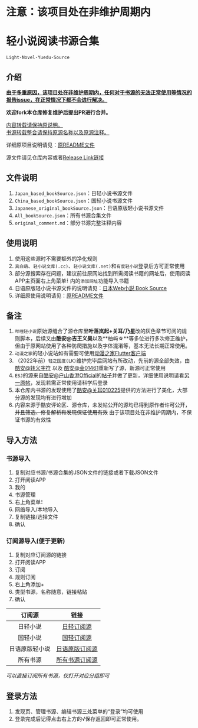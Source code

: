 # **注意：该项目处在非维护周期内**

# 轻小说阅读书源合集
`Light-Novel-Yuedu-Source`

## 介绍

<u>**由于多重原因，该项目处在非维护周期内，任何对于书源的无法正常使用等情况的报告issue，在正常情况下都不会进行解决。**</u>

**欢迎fork本仓库修复维护后提出PR进行合并。**

<u>内容转载请保持原说明。</u><br>
<u>书源转载整合请保持原源名称以及原源注释。</u>

详细原项目说明请见：[原README文件](/old_ver/first/README.md)

源文件请见仓库内容或者[Release Link链接](https://github.com/ZWolken/Light-Novel-Yuedu-Source/releases)

## 文件说明

1. `Japan_based_bookSource.json`：日轻小说书源文件
2. `China_based_bookSource.json`：国轻小说书源文件
3. `Japanese_original_bookSource.json`：日语原版轻小说书源文件
4. `All_bookSource.json`：所有书源合集文件
5. `original_comment.md`：部分书源完整注释内容

## 使用说明

1. 使用这些源时不需要额外的净化规则
2. `真白萌`、`轻小说文库(.cc)`、`轻小说文库(.net)`和`有度轻小说`登录后方可正常使用
3. 部分源搜索存在问题，建议前往原网站找到所需阅读书籍的网址后，使用阅读APP主页面右上角菜单⠇内的`添加网址`功能导入书籍
4. 日语原版轻小说书源文件的说明请见：[日本Web小説 Book Source](https://github.com/ZWolken/Light-Novel-Yuedu-Source/releases/tag/JA)
5. 详细原使用说明请见：[原README文件](/old_ver/first/README.md)

## 备注

1. `哔哩轻小说`原始源缝合了源仓库里**叶落岚起+关耳/乃星**改的灰色章节可阅的规则脚本，后续又由**酷安@吉王义昊**以及**柚屿☆**等多位进行多次修正维护，但由于原网站使用了各种防爬措施以及字体混淆等，基本无法长期正常使用。
2. `动漫之家`的轻小说站如有需要可使用[动漫之家Flutter客户端](https://github.com/xiaoyaocz/dmzj_flutter)
3. （2022年前）`轻之国度(LK)`维护完毕后网站有所改动，先前的源全部失效，由[酷安@转义字符](http://www.coolapk.com/u/2060038) 以及 [酷安@金01461](http://www.coolapk.com/u/1208939)重新写了源，新源可正常使用
4. `ESJ`的源来自[酷安@户山香澄Official](http://www.coolapk.com/u/614507)的[帖子](https://www.coolapk.com/feed/33474742)并做了更新，详细使用说明请看[另一原帖](https://www.coolapk.com/feed/32715700)，发现若需正常使用请科学后登录
5. 本仓库内书源的发现使用了[酷安@关耳010225](http://www.coolapk.com/u/2379204)提供的方法进行了美化，大部分源的发现均有进行增加
6. 内容来源于酷安评论区、源仓库，未发帖公开的源均已得到原作者许可公开，~~并且筛选、修复解析和发现保证使用有效~~ 由于该项目处在非维护周期内，不保证书源的有效性

## 导入方法

### 书源导入

1. 复制对应书源/书源合集的JSON文件的链接或者下载JSON文件
2. 打开阅读APP
3. 我的
4. 书源管理
5. 右上角菜单⠇
6. 网络导入/本地导入
7. 复制链接/选择文件
8. 确认

### 订阅源导入(便于更新)

1. 复制对应订阅源的链接
2. 打开阅读APP
3. 订阅
4. 规则订阅
5. 右上角添加+
6. 类型书源，名称随意，链接粘贴
7. 确认

|     订阅源     |                                                               链接                                                               |
| :------------: | :------------------------------------------------------------------------------------------------------------------------------: |
|    日轻小说    |      [日轻订阅源](https://github.com/ZWolken/Light-Novel-Yuedu-Source/releases/latest/download/Japan_based_bookSource.json)      |
|    国轻小说    |      [国轻订阅源](https://github.com/ZWolken/Light-Novel-Yuedu-Source/releases/latest/download/China_based_bookSource.json)      |
| 日语原版轻小说 | [日语原版订阅源](https://github.com/ZWolken/Light-Novel-Yuedu-Source/releases/latest/download/Japanese_original_bookSource.json) |
|    所有书源    |        [所有书源订阅源](https://github.com/ZWolken/Light-Novel-Yuedu-Source/releases/latest/download/All_bookSource.json)        |

*可以直接订阅所有书源，仅打开对应分组即可*

## 登录方法

1. 发现页、管理书源、编辑书源三处菜单的“登录”均可使用
2. 登录完成后记得点击右上方的√保存返回即可正常使用。
